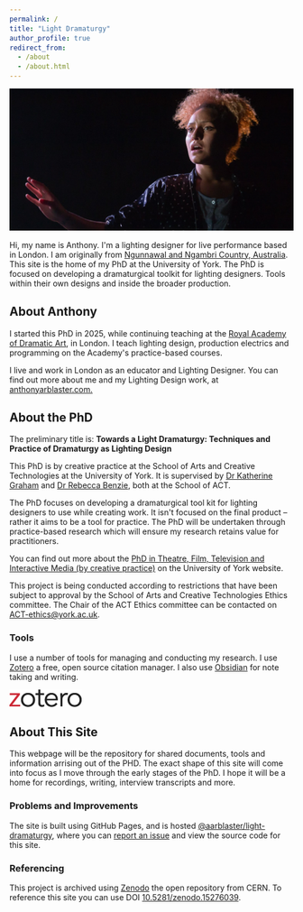 ```yaml
---
permalink: /
title: "Light Dramaturgy"
author_profile: true
redirect_from: 
  - /about
  - /about.html
---
```


![A woman facing into the light with an outstretched hand.](images/Unbecomming-0006-banner@0.5x-2.jpg)

Hi, my name is Anthony. I'm a lighting designer for live performance based in London. 
I am originally from [Ngunnawal and Ngambri Country, Australia](/aoc). This site is the home of my PhD at the University of York. 
The PhD is focused on developing a dramaturgical toolkit for lighting designers. Tools within their own designs and inside the broader production.

## About Anthony
I started this PhD in 2025, while continuing teaching at the [Royal Academy of Dramatic Art](https://rada.ac.uk), in London. 
I teach lighting design, production electrics and programming on the Academy's practice-based courses. 

I live and work in London as an educator and Lighting Designer. You can find out more about me and my Lighting Design work, at [anthonyarblaster.com.](https://anthonyarblaster.com)


## About the PhD
The preliminary title is: **Towards a Light Dramaturgy: Techniques and Practice of Dramaturgy as Lighting Design**

This PhD is by creative practice at the School of Arts and Creative Technologies at the University of York.
It is supervised by [Dr Katherine Graham](https://www.york.ac.uk/arts-creative-technologies/people/katherine/) and [Dr Rebecca Benzie](https://www.york.ac.uk/arts-creative-technologies/people/rebecca-benzie/), both at the School of ACT. 

The PhD focuses on developing a dramaturgical tool kit for lighting designers to use while creating work. 
It isn't focused on the final product – rather it aims to be a tool for practice. 
The PhD will be undertaken through practice-based research which will ensure my research retains value for practitioners.

You can find out more about the [PhD in Theatre, Film, Television and Interactive Media (by creative practice)](https://www.york.ac.uk/arts-creative-technologies/study/theatre-film-television-research-degrees/phd-theatre-film-tv-interactive-media-by-creative/) on the University of York website.

This project is being conducted according to restrictions that have been subject to approval by the School of Arts and Creative Technologies Ethics committee. The Chair of the ACT Ethics committee can be contacted on [ACT-ethics@york.ac.uk](mailto:act-ethics@york.ac.uk).

### Tools
I use a number of tools for managing and conducting my research. I use [Zotero](https://zotoero.org) a free, open source citation manager. 
I also use [Obsidian](https://obsidian.md) for note taking and writing.

![The Zotero logo](/images/zotero-logo-128x31.png)

## About This Site
This webpage will be the repository for shared documents, tools and information arrising out of the PHD. 
The exact shape of this site will come into focus as I move through the early stages of the PhD.
I hope it will be a home for recordings, writing, interview transcripts and more.

### Problems and Improvements
The site is built using GitHub Pages, and is hosted [@aarblaster/light-dramaturgy](https://github.com/aarblaster/light-dramaturgy), where you can [report an issue](https://github.com/aarblaster/light-dramaturgy/issues) and view the source code for this site.

### Referencing
This project is archived using [Zenodo](https://zenodo.org) the open repository from CERN. 
To reference this site you can use DOI [10.5281/zenodo.15276039](https://doi.org/10.5281/zenodo.15276039).
